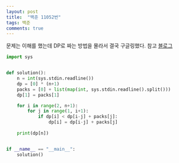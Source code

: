 ```yaml
---
layout: post
title:  "백준 11052번"
tags: 백준
comments: true
---
```


문제는 이해를 했는데 DP로 짜는 방법을 몰라서 결국 구글링했다.
참고 [블로그](https://pacific-ocean.tistory.com/66)

```python 
import sys    


def solution():
    n = int(sys.stdin.readline())
    dp = [0] * (n+1)
    packs = [0] + list(map(int, sys.stdin.readline().split()))
    dp[1] = packs[1]

    for i in range(2, n+1):
        for j in range(1, i+1):
            if dp[i] < dp[i-j] + packs[j]:
                dp[i] = dp[i-j] + packs[j]
    
    print(dp[n])


if __name__ == "__main__":
    solution()
```